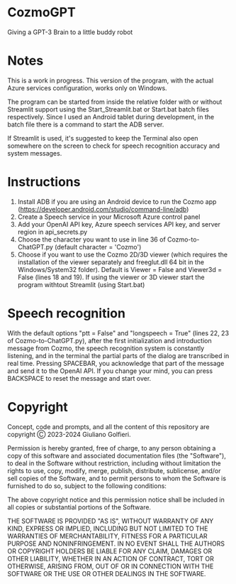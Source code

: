 # CozmoGPT
 Giving a GPT-3 Brain to a little buddy robot

 # Notes
 This is a work in progress.
 This version of the program, with the actual Azure services configuration, works only on Windows.

 The program can be started from inside the relative folder with or without Streamlit support using the Start_Streamlit.bat or Start.bat batch files respectively. Since I used an Android tablet during development, in the batch file there is a command to start the ADB server.

 If Streamlit is used, it's suggested to keep the Terminal also open somewhere on the screen to check for speech recognition accuracy and system messages.

# Instructions
 1) Install ADB if you are using an Android device to run the Cozmo app (https://developer.android.com/studio/command-line/adb)
 2) Create a Speech service in your Microsoft Azure control panel
 3) Add your OpenAI API key, Azure speech services API key, and server region in api_secrets.py
 4) Choose the character you want to use in line 36 of Cozmo-to-ChatGPT.py (default character = 'Cozmo')
 5) Choose if you want to use the Cozmo 2D/3D viewer (which requires the installation of the viewer separately and freeglut.dll 64 bit in the Windows/System32 folder). Default is Viewer = False and Viewer3d = False (lines 18 and 19). If using the viewer or 3D viewer start the program withtout Streamlit (using Start.bat)

# Speech recognition
 With the default options "ptt = False" and "longspeech = True" (lines 22, 23 of Cozmo-to-ChatGPT.py), after the first initialization and introduction message from Cozmo, the speech recognition system is constantly listening, and in the terminal the partial parts of the dialog are transcribed in real time. Pressing SPACEBAR, you acknowledge that part of the message and send it to the OpenAI API. If you change your mind, you can press BACKSPACE to reset the message and start over.

# Copyright
Concept, code and prompts, and all the content of this repository are copyright Ⓒ 2023-2024 Giuliano Golfieri.

Permission is hereby granted, free of charge, to any person obtaining a copy of this software and associated documentation files (the "Software"), to deal in the Software without restriction, including without limitation the rights to use, copy, modify, merge, publish, distribute, sublicense, and/or sell copies of the Software, and to permit persons to whom the Software is furnished to do so, subject to the following conditions:

The above copyright notice and this permission notice shall be included in all copies or substantial portions of the Software.

THE SOFTWARE IS PROVIDED "AS IS", WITHOUT WARRANTY OF ANY KIND, EXPRESS OR IMPLIED, INCLUDING BUT NOT LIMITED TO THE WARRANTIES OF MERCHANTABILITY, FITNESS FOR A PARTICULAR PURPOSE AND NONINFRINGEMENT. IN NO EVENT SHALL THE AUTHORS OR COPYRIGHT HOLDERS BE LIABLE FOR ANY CLAIM, DAMAGES OR OTHER LIABILITY, WHETHER IN AN ACTION OF CONTRACT, TORT OR OTHERWISE, ARISING FROM, OUT OF OR IN CONNECTION WITH THE SOFTWARE OR THE USE OR OTHER DEALINGS IN THE SOFTWARE.
